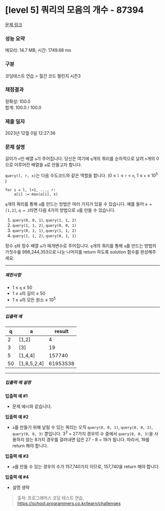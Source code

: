 # [level 5] 쿼리의 모음의 개수 - 87394 

[문제 링크](https://school.programmers.co.kr/learn/courses/30/lessons/87394) 

### 성능 요약

메모리: 14.7 MB, 시간: 1749.68 ms

### 구분

코딩테스트 연습 > 월간 코드 챌린지 시즌3

### 채점결과

정확성: 100.0<br/>합계: 100.0 / 100.0

### 제출 일자

2023년 12월 0일 12:27:36

### 문제 설명

<p>길이가 <code>n</code>인 배열 <code>a</code>가 주어집니다. 당신은 여기에 <code>q</code>개의 쿼리를 순차적으로 날려 <code>n</code>개의 0으로 이루어진 배열을 <code>a</code>로 만들고자 합니다.</p>

<p><code>query(l, r, x)</code>는 다음 수도코드와 같은 역할을 합니다. (0 ≤ <code>l</code> ≤ <code>r</code> &lt; <code>n</code>, 1 ≤ <code>x</code> ≤ 10<sup>5</sup> )</p>
<div class="highlight"><pre class="codehilite"><code>for i = l, l+1, ..., r:
    a[i] := max(a[i], x)
</code></pre></div>
<p><code>q</code>개의 쿼리를 통해 <code>a</code>를 만드는 방법은 여러 가지가 있을 수 있습니다. 예를 들어 <code>a = [1,2]</code>, <code>q = 2</code>라면 다음 4가지 방법으로 <code>a</code>를 만들 수 있습니다.</p>

<ol>
<li><code>query(0, 0, 1)</code>, <code>query(1, 1, 2)</code></li>
<li><code>query(1, 1, 2)</code>, <code>query(0, 0, 1)</code></li>
<li><code>query(0, 1, 1)</code>, <code>query(1, 1, 2)</code></li>
<li><code>query(1, 1, 2)</code>, <code>query(0, 1, 1)</code></li>
</ol>

<p>정수 <code>q</code>와 정수 배열 <code>a</code>가 매개변수로 주어집니다. <code>q</code>개의 쿼리를 통해 <code>a</code>를 만드는 방법의 가짓수를 998,244,353으로 나눈 나머지를 return 하도록 solution 함수를 완성해주세요.</p>

<hr>

<h5>제한사항</h5>

<ul>
<li>1 ≤ <code>q</code> ≤ 50</li>
<li>1 ≤ <code>a</code>의 길이 ≤ 50</li>
<li>1 ≤ <code>a</code>의 모든 원소 ≤ 10<sup>5</sup></li>
</ul>

<hr>

<h5>입출력 예</h5>
<table class="table">
        <thead><tr>
<th>q</th>
<th>a</th>
<th>result</th>
</tr>
</thead>
        <tbody><tr>
<td>2</td>
<td>[1,2]</td>
<td>4</td>
</tr>
<tr>
<td>3</td>
<td>[3]</td>
<td>19</td>
</tr>
<tr>
<td>5</td>
<td>[1,4,4]</td>
<td>157740</td>
</tr>
<tr>
<td>50</td>
<td>[1,6,5,2,4]</td>
<td>61953538</td>
</tr>
</tbody>
      </table>
<hr>

<h5>입출력 예 설명</h5>

<p><strong>입출력 예 #1</strong></p>

<ul>
<li>문제 예시와 같습니다.</li>
</ul>

<p><strong>입출력 예 #2</strong></p>

<ul>
<li><code>a</code>를 만들기 위해 날릴 수 있는 쿼리는 오직 <code>query(0, 0, 1)</code>, <code>query(0, 0, 2)</code>, <code>query(0, 0, 3)</code> 뿐입니다. 3<sup>3</sup> = 27가지 경우의 수 중에서 <code>query(0, 0, 3)</code>을 사용하지 않는 8가지 경우를 걸러내면 답은 27 - 8 = 19가 됩니다. 따라서, 19를 return 해야 합니다.</li>
</ul>

<p><strong>입출력 예 #3</strong></p>

<ul>
<li><code>a</code>를 만들 수 있는 경우의 수가 157,740가지 이므로, 157,740을 return 해야 합니다.</li>
</ul>

<p><strong>입출력 예 #4</strong></p>

<ul>
<li>설명 생략</li>
</ul>


> 출처: 프로그래머스 코딩 테스트 연습, https://school.programmers.co.kr/learn/challenges